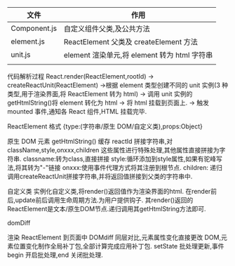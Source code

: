 | 文件         | 作用                                         |
| ------------ | -------------------------------------------- |
| Component.js | 自定义组件父类,及公共方法                    |
| element.js   | ReactElement 父类及 createElement 方法       |
| unit.js      | element 渲染单元,将 element 转为 html 字符串 |
|              |                                              |

代码解析过程
React.render(ReactElement,rootId)
-> createReactUnit(ReactElement) ->根据 element 类型创建不同的 unit 实例(3 种类型,用于渲染界面,将 ReactElement 转为 html)
-> 调用 unit 实例的 getHtmlString()将 element 转化为 html
-> 将 html 挂载到页面上.
-> 触发 mounted 事件,通知各 React 组件,HTML 挂载完毕.

ReactElement 格式
{type:(字符串/原生 DOM/自定义类),props:Object}

原生 DOM 元素 getHtmlString()
缓存 reactId
拼接字符串,对 className,style,onxxx,children 这些属性进行特殊处理,其他属性直接拼接为字符串.
classname:转为class,直接拼接
style:循环添加到style属性,如果有驼峰写法,将其转为"-"链接
onxxx:使用事件代理方式将其注册到根节点.
children: 递归调用createReactUnit拼接字符串,并将返回值拼接到父类的字符串中.

自定义类
实例化自定义类,将render()返回值作为渲染界面的html.
在render前后,update前后调用生命周期方法.为用户提供钩子.
其render()返回的ReactElement是文本/原生DOM节点.递归调用其getHtmlString方法即可.

domDiff

渲染 ReactElement 到页面中
DOMdiff 同层对比,元素属性变化直接更改 DOM,元素位置变化制作全局补丁包,全部计算完成应用补丁包.
setState 批处理更新,事件 begin 开启批处理,end 关闭批处理.
